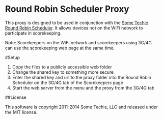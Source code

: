 Round Robin Scheduler Proxy
=========================
This proxy is designed to be used in conjunction with the [Some Techie Round Robin Scheduler](https://github.com/sometechie/roundrobinscheduler-proxy). It allows devices not on the WiFi network to participate in scorekeeping.

Note: Scorekeepers on the WiFi network and scorekeepers using 3G/4G can use the scorekeeping web page at the same time.

#Setup
1. Copy the files to a publicly accessible web folder
2. Change the shared key to something more secure
3. Enter the shared key and url to the proxy folder into the Round Robin Scheduler on the 3G/4G tab of the Scorekeepers page
4. Start the web server from the menu and the proxy from the 3G/4G tab

##License

This software is copyright 2011-2014 Some Techie, LLC and released under the MIT license.